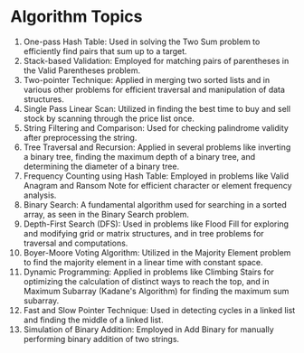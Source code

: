 # Algorithm Topics

1. One-pass Hash Table: Used in solving the Two Sum problem to efficiently find pairs that sum up to a target.
2. Stack-based Validation: Employed for matching pairs of parentheses in the Valid Parentheses problem.
3. Two-pointer Technique: Applied in merging two sorted lists and in various other problems for efficient traversal and manipulation of data structures.
4. Single Pass Linear Scan: Utilized in finding the best time to buy and sell stock by scanning through the price list once.
5. String Filtering and Comparison: Used for checking palindrome validity after preprocessing the string.
6. Tree Traversal and Recursion: Applied in several problems like inverting a binary tree, finding the maximum depth of a binary tree, and determining the diameter of a binary tree.
7. Frequency Counting using Hash Table: Employed in problems like Valid Anagram and Ransom Note for efficient character or element frequency analysis.
8. Binary Search: A fundamental algorithm used for searching in a sorted array, as seen in the Binary Search problem.
9. Depth-First Search (DFS): Used in problems like Flood Fill for exploring and modifying grid or matrix structures, and in tree problems for traversal and computations.
10. Boyer-Moore Voting Algorithm: Utilized in the Majority Element problem to find the majority element in a linear time with constant space.
11. Dynamic Programming: Applied in problems like Climbing Stairs for optimizing the calculation of distinct ways to reach the top, and in Maximum Subarray (Kadane's Algorithm) for finding the maximum sum subarray.
12. Fast and Slow Pointer Technique: Used in detecting cycles in a linked list and finding the middle of a linked list.
13. Simulation of Binary Addition: Employed in Add Binary for manually performing binary addition of two strings.